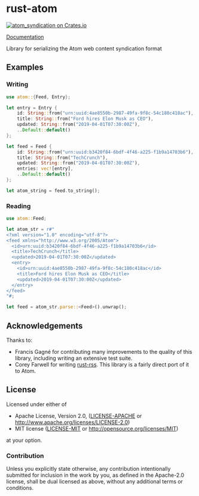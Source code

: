 # rust-atom

[![atom_syndication on Crates.io](https://meritbadge.herokuapp.com/atom_syndication)](https://crates.io/crates/atom_syndication)

[Documentation](https://vtduncan.github.io/rust-atom/)

Library for serializing the Atom web content syndication format

## Examples

### Writing

```rust
use atom::{Feed, Entry};

let entry = Entry {
    id: String::from("urn:uuid:4ae8550b-2987-49fa-9f8c-54c180c418ac"),
    title: String::from("Ford hires Elon Musk as CEO"),
    updated: String::from("2019-04-01T07:30:00Z"),
    ..Default::default()
};

let feed = Feed {
    id: String::from("urn:uuid:b3420f84-6bdf-4f46-a225-f1b9a14703b6"),
    title: String::from("TechCrunch"),
    updated: String::from("2019-04-01T07:30:00Z"),
    entries: vec![entry],
    ..Default::default()
};

let atom_string = feed.to_string();
```

### Reading

```rust
use atom::Feed;

let atom_str = r#"
<?xml version="1.0" encoding="utf-8"?>
<feed xmlns="http://www.w3.org/2005/Atom">
  <id>urn:uuid:b3420f84-6bdf-4f46-a225-f1b9a14703b6</id>
  <title>TechCrunch</title>
  <updated>2019-04-01T07:30:00Z</updated>
  <entry>
    <id>urn:uuid:4ae8550b-2987-49fa-9f8c-54c180c418ac</id>
    <title>Ford hires Elon Musk as CEO</title>
    <updated>2019-04-01T07:30:00Z</updated>
  </entry>
</feed>
"#;

let feed = atom_str.parse::<Feed>().unwrap();
```

## Acknowledgements

Thanks to:

 * Francis Gagné for contributing many improvements to the quality of
   this library, including writing an extensive test suite.
 * Corey Farwell for writing [rust-rss](https://github.com/frewsxcv/rust-rss).
   This library is a fairly direct port of it to Atom.

## License

Licensed under either of

 * Apache License, Version 2.0, ([LICENSE-APACHE](LICENSE-APACHE) or http://www.apache.org/licenses/LICENSE-2.0)
 * MIT license ([LICENSE-MIT](LICENSE-MIT) or http://opensource.org/licenses/MIT)

at your option.

### Contribution

Unless you explicitly state otherwise, any contribution intentionally
submitted for inclusion in the work by you, as defined in the Apache-2.0
license, shall be dual licensed as above, without any additional terms or
conditions.
